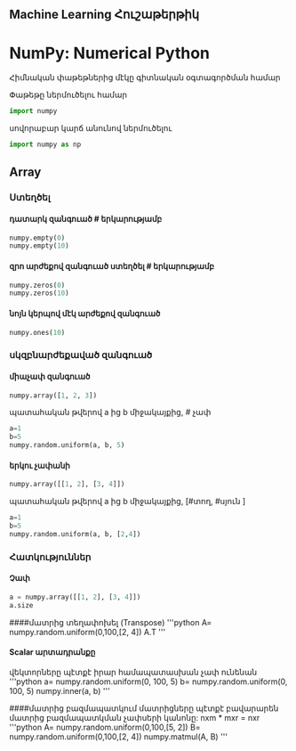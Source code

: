 Machine Learning Հուշաթերթիկ
----------------

# NumPy: Numerical Python

Հիմնական փաթեթներից մէկը գիտնական օգտագործման համար

Փաթեթը ներմուծելու համար
```python
import numpy
```
սովորաբար կարճ անունով ներմուծելու

```python
import numpy as np
```
## Array

### Ստեղծել
#### դատարկ զանգուած # երկարությամբ
```python
numpy.empty(0)
numpy.empty(10)
```
#### զրո արժեքով զանգուած ստեղծել # երկարությամբ
```python
numpy.zeros(0)
numpy.zeros(10)
```
#### նոյն կերպով մէկ արժեքով զանգուած
```python
numpy.ones(10)
```
### սկզբնարժեքաված զանգուած
#### միաչափ զանգուած
```python
numpy.array([1, 2, 3])
```
պատահական թվերով a ից b միջակայքից, # չափ

```python
a=1
b=5
numpy.random.uniform(a, b, 5)
```

#### երկու չափանի
```python
numpy.array([[1, 2], [3, 4]])
```
պատահական թվերով a ից b միջակայքից, [#տող, #սյուն ]

```python
a=1
b=5
numpy.random.uniform(a, b, [2,4])
```

### Հատկություններ
#### Չափ
```python
a = numpy.array([[1, 2], [3, 4]])
a.size
```
####մատրից տեղափոխել (Transpose)
'''python
A= numpy.random.uniform(0,100,[2, 4])
A.T
'''

#### Scalar արտադրանքը
վեկտորները պէտքէ իրար համապատասխան չափ ունենան
'''python
a= numpy.random.uniform(0, 100, 5)
b= numpy.random.uniform(0, 100, 5)
numpy.inner(a, b)
'''

####մատրից բազմապատկում
մատրիցները պէտքէ բավարարեն մատրից բազմապատկման չափսերի կանոնը: nxm * mxr = nxr
'''python
A= numpy.random.uniform(0,100,[5, 2])
B= numpy.random.uniform(0,100,[2, 4])
numpy.matmul(A, B)
'''
